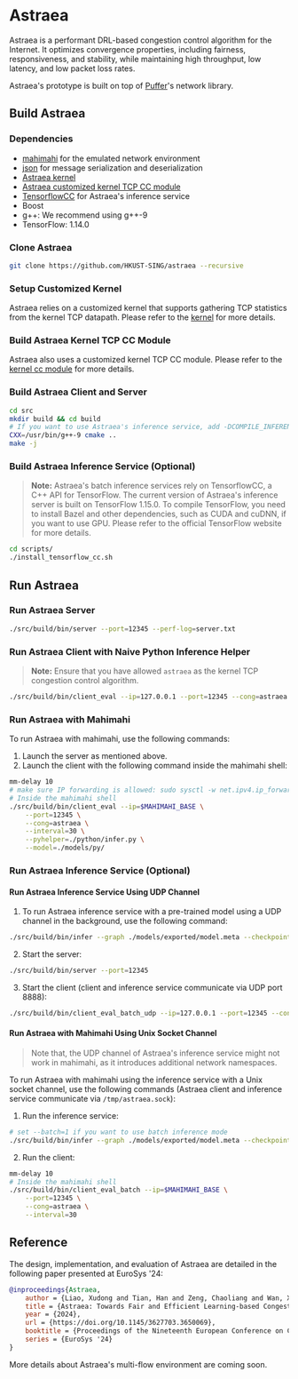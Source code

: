 # Astraea

Astraea is a performant DRL-based congestion control algorithm for the Internet. It optimizes convergence properties, including fairness, responsiveness, and stability, while maintaining high throughput, low latency, and low packet loss rates.

Astraea's prototype is built on top of [Puffer](https://github.com/StanfordSNR/puffer/tree/master)'s network library.

## Build Astraea

### Dependencies

- [mahimahi](https://github.com/ravinet/mahimahi.git) for the emulated network environment
- [json](https://github.com/nlohmann/json) for message serialization and deserialization
- [Astraea kernel](kernel/deb/README.md)
- [Astraea customized kernel TCP CC module](kernel/tcp-astraea/README.md)
- [TensorflowCC](https://github.com/FloopCZ/tensorflow_cc) for Astraea's inference service
- Boost
- g++: We recommend using g++-9
- TensorFlow: 1.14.0

### Clone Astraea

```bash
git clone https://github.com/HKUST-SING/astraea --recursive
```

### Setup Customized Kernel

Astraea relies on a customized kernel that supports gathering TCP statistics from the kernel TCP datapath. Please refer to the [kernel](kernel/deb/README.md) for more details.

### Build Astraea Kernel TCP CC Module

Astraea also uses a customized kernel TCP CC module. Please refer to the [kernel cc module](kernel/tcp-astraea/README.md) for more details.

### Build Astraea Client and Server

```bash
cd src
mkdir build && cd build
# If you want to use Astraea's inference service, add -DCOMPILE_INFERENCE_SERVICE=ON
CXX=/usr/bin/g++-9 cmake ..
make -j
```

### Build Astraea Inference Service (Optional)

> **Note:** Astraea's batch inference services rely on TensorflowCC, a C++ API for TensorFlow. The current version of Astraea's inference server is built on TensorFlow 1.15.0. To compile TensorFlow, you need to install Bazel and other dependencies, such as CUDA and cuDNN, if you want to use GPU. Please refer to the official TensorFlow website for more details.

```bash
cd scripts/
./install_tensorflow_cc.sh
```

## Run Astraea

### Run Astraea Server

```bash
./src/build/bin/server --port=12345 --perf-log=server.txt
```

### Run Astraea Client with Naive Python Inference Helper

> **Note:** Ensure that you have allowed `astraea` as the kernel TCP congestion control algorithm.

```bash
./src/build/bin/client_eval --ip=127.0.0.1 --port=12345 --cong=astraea --interval=30 --pyhelper=./python/infer.py --model=./models/py/ --duration=10 --id=0 --perf-log=client.txt
```

### Run Astraea with Mahimahi

To run Astraea with mahimahi, use the following commands:

1. Launch the server as mentioned above.
2. Launch the client with the following command inside the mahimahi shell:

```bash
mm-delay 10
# make sure IP forwarding is allowed: sudo sysctl -w net.ipv4.ip_forward=1
# Inside the mahimahi shell
./src/build/bin/client_eval --ip=$MAHIMAHI_BASE \
    --port=12345 \
    --cong=astraea \
    --interval=30 \
    --pyhelper=./python/infer.py \
    --model=./models/py/
```

### Run Astraea Inference Service (Optional)

#### Run Astraea Inference Service Using UDP Channel

1. To run Astraea inference service with a pre-trained model using a UDP channel in the background, use the following command:

```bash
./src/build/bin/infer --graph ./models/exported/model.meta --checkpoint ./models/exported/model --batch=0 --channel=udp
```

2. Start the server:

```bash
./src/build/bin/server --port=12345
```

3. Start the client (client and inference service communicate via UDP port 8888):

```bash
./src/build/bin/client_eval_batch_udp --ip=127.0.0.1 --port=12345 --cong=astraea --interval=30
```

#### Run Astraea with Mahimahi Using Unix Socket Channel

> Note that, the UDP channel of Astraea's inference service might not work in mahimahi, as it introduces additional network namespaces.

To run Astraea with mahimahi using the inference service with a Unix socket channel, use the following commands (Astraea client and inference service communicate via `/tmp/astraea.sock`):

1. Run the inference service:

```bash
# set --batch=1 if you want to use batch inference mode
./src/build/bin/infer --graph ./models/exported/model.meta --checkpoint ./models/exported/model --batch=0 --channel=unix
```

2. Run the client:

```bash
mm-delay 10
# Inside the mahimahi shell
./src/build/bin/client_eval_batch --ip=$MAHIMAHI_BASE \
    --port=12345 \
    --cong=astraea \
    --interval=30
```

## Reference

The design, implementation, and evaluation of Astraea are detailed in the following paper presented at EuroSys '24:

```bib
@inproceedings{Astraea,
    author = {Liao, Xudong and Tian, Han and Zeng, Chaoliang and Wan, Xinchen and Chen, Kai},
    title = {Astraea: Towards Fair and Efficient Learning-based Congestion Control},
    year = {2024},
    url = {https://doi.org/10.1145/3627703.3650069},
    booktitle = {Proceedings of the Nineteenth European Conference on Computer Systems},
    series = {EuroSys '24}
}
```

More details about Astraea's multi-flow environment are coming soon.